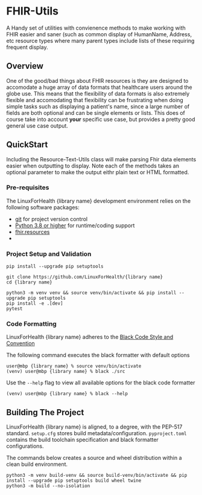 # FHIR-Utils
A Handy set of utilities with convienence methods to make working with FHIR easier and saner (such as common display of HumanName, Address, etc resource types where many parent types include lists of these requiring frequent display.

## Overview

One of the good/bad things about FHIR resources is they are designed to accomodate a huge array of data formats that healthcare users around the globe use. This means that the flexibility of data formats is also extremely flexible and accomodating that flexibility can be frustrating when doing simple tasks such as displaying a patient's name, since a large number of fields are both optional and can be single elements or lists. This does of course take into account **your** specific use case, but provides a pretty good general use case output.

## QuickStart
Including the Resource-Text-Utils class will make parsing Fhir data elements easier when outputting to display. Note each of the methods takes an optional parameter to make the output eithr plain text or HTML formatted.

### Pre-requisites
The LinuxForHealth {library name} development environment relies on the following software packages:

- [git](https://git-scm.com) for project version control
- [Python 3.8 or higher](https://www.python.org/downloads/) for runtime/coding support
- [fhir.resources](https://pypi.org/project/fhir.resources/)
- 
### Project Setup and Validation
```shell
pip install --upgrade pip setuptools

git clone https://github.com/LinuxForHealth/{library name}
cd {library name}

python3 -m venv venv && source venv/bin/activate && pip install --upgrade pip setuptools 
pip install -e .[dev]
pytest
```


### Code Formatting

LinuxForHealth {library name} adheres to the [Black Code Style and Convention](https://black.readthedocs.io/en/stable/index.html)

The following command executes the black formatter with default options

```shell
user@mbp {library name} % source venv/bin/activate
(venv) user@mbp {library name} % black ./src
```

Use the `--help` flag to view all available options for the black code formatter

```shell
(venv) user@mbp {library name} % black --help
```

## Building The Project
LinuxForHealth {library name} is aligned, to a degree, with the PEP-517 standard. `setup.cfg` stores build metadata/configuration.
`pyproject.toml` contains the build toolchain specification and black formatter configurations.

The commands below creates a source and wheel distribution within a clean build environment.

```shell
python3 -m venv build-venv && source build-venv/bin/activate && pip install --upgrade pip setuptools build wheel twine
python3 -m build --no-isolation
```
